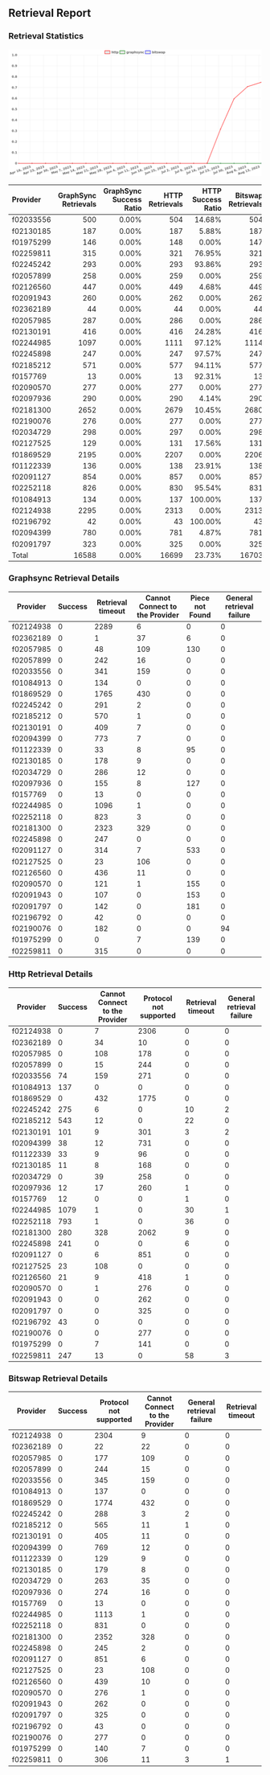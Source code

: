 ## Retrieval Report
### Retrieval Statistics
<img src="https://raw.githubusercontent.com/data-preservation-programs/filplus-checker-assets/main/filecoin-project/filecoin-plus-large-datasets/issues/952/1692450995625.png"/>

| Provider  | GraphSync Retrievals | GraphSync Success Ratio | HTTP Retrievals | HTTP Success Ratio | Bitswap Retrievals | Bitswap Success Ratio |
| :-------- | -------------------: | ----------------------: | --------------: | -----------------: | -----------------: | --------------------: |
| f02033556 |                  500 |                   0.00% |             504 |             14.68% |                504 |                 0.00% |
| f02130185 |                  187 |                   0.00% |             187 |              5.88% |                187 |                 0.00% |
| f01975299 |                  146 |                   0.00% |             148 |              0.00% |                147 |                 0.00% |
| f02259811 |                  315 |                   0.00% |             321 |             76.95% |                321 |                 0.00% |
| f02245242 |                  293 |                   0.00% |             293 |             93.86% |                293 |                 0.00% |
| f02057899 |                  258 |                   0.00% |             259 |              0.00% |                259 |                 0.00% |
| f02126560 |                  447 |                   0.00% |             449 |              4.68% |                449 |                 0.00% |
| f02091943 |                  260 |                   0.00% |             262 |              0.00% |                262 |                 0.00% |
| f02362189 |                   44 |                   0.00% |              44 |              0.00% |                 44 |                 0.00% |
| f02057985 |                  287 |                   0.00% |             286 |              0.00% |                286 |                 0.00% |
| f02130191 |                  416 |                   0.00% |             416 |             24.28% |                416 |                 0.00% |
| f02244985 |                 1097 |                   0.00% |            1111 |             97.12% |               1114 |                 0.00% |
| f02245898 |                  247 |                   0.00% |             247 |             97.57% |                247 |                 0.00% |
| f02185212 |                  571 |                   0.00% |             577 |             94.11% |                577 |                 0.00% |
| f0157769  |                   13 |                   0.00% |              13 |             92.31% |                 13 |                 0.00% |
| f02090570 |                  277 |                   0.00% |             277 |              0.00% |                277 |                 0.00% |
| f02097936 |                  290 |                   0.00% |             290 |              4.14% |                290 |                 0.00% |
| f02181300 |                 2652 |                   0.00% |            2679 |             10.45% |               2680 |                 0.00% |
| f02190076 |                  276 |                   0.00% |             277 |              0.00% |                277 |                 0.00% |
| f02034729 |                  298 |                   0.00% |             297 |              0.00% |                298 |                 0.00% |
| f02127525 |                  129 |                   0.00% |             131 |             17.56% |                131 |                 0.00% |
| f01869529 |                 2195 |                   0.00% |            2207 |              0.00% |               2206 |                 0.00% |
| f01122339 |                  136 |                   0.00% |             138 |             23.91% |                138 |                 0.00% |
| f02091127 |                  854 |                   0.00% |             857 |              0.00% |                857 |                 0.00% |
| f02252118 |                  826 |                   0.00% |             830 |             95.54% |                831 |                 0.00% |
| f01084913 |                  134 |                   0.00% |             137 |            100.00% |                137 |                 0.00% |
| f02124938 |                 2295 |                   0.00% |            2313 |              0.00% |               2313 |                 0.00% |
| f02196792 |                   42 |                   0.00% |              43 |            100.00% |                 43 |                 0.00% |
| f02094399 |                  780 |                   0.00% |             781 |              4.87% |                781 |                 0.00% |
| f02091797 |                  323 |                   0.00% |             325 |              0.00% |                325 |                 0.00% |
| Total     |                16588 |                   0.00% |           16699 |             23.73% |              16703 |                 0.00% |

### Graphsync Retrieval Details
| Provider  | Success | Retrieval timeout | Cannot Connect to the Provider | Piece not Found | General retrieval failure |
| --------- | ------- | ----------------- | ------------------------------ | --------------- | ------------------------- |
| f02124938 | 0       | 2289              | 6                              | 0               | 0                         |
| f02362189 | 0       | 1                 | 37                             | 6               | 0                         |
| f02057985 | 0       | 48                | 109                            | 130             | 0                         |
| f02057899 | 0       | 242               | 16                             | 0               | 0                         |
| f02033556 | 0       | 341               | 159                            | 0               | 0                         |
| f01084913 | 0       | 134               | 0                              | 0               | 0                         |
| f01869529 | 0       | 1765              | 430                            | 0               | 0                         |
| f02245242 | 0       | 291               | 2                              | 0               | 0                         |
| f02185212 | 0       | 570               | 1                              | 0               | 0                         |
| f02130191 | 0       | 409               | 7                              | 0               | 0                         |
| f02094399 | 0       | 773               | 7                              | 0               | 0                         |
| f01122339 | 0       | 33                | 8                              | 95              | 0                         |
| f02130185 | 0       | 178               | 9                              | 0               | 0                         |
| f02034729 | 0       | 286               | 12                             | 0               | 0                         |
| f02097936 | 0       | 155               | 8                              | 127             | 0                         |
| f0157769  | 0       | 13                | 0                              | 0               | 0                         |
| f02244985 | 0       | 1096              | 1                              | 0               | 0                         |
| f02252118 | 0       | 823               | 3                              | 0               | 0                         |
| f02181300 | 0       | 2323              | 329                            | 0               | 0                         |
| f02245898 | 0       | 247               | 0                              | 0               | 0                         |
| f02091127 | 0       | 314               | 7                              | 533             | 0                         |
| f02127525 | 0       | 23                | 106                            | 0               | 0                         |
| f02126560 | 0       | 436               | 11                             | 0               | 0                         |
| f02090570 | 0       | 121               | 1                              | 155             | 0                         |
| f02091943 | 0       | 107               | 0                              | 153             | 0                         |
| f02091797 | 0       | 142               | 0                              | 181             | 0                         |
| f02196792 | 0       | 42                | 0                              | 0               | 0                         |
| f02190076 | 0       | 182               | 0                              | 0               | 94                        |
| f01975299 | 0       | 0                 | 7                              | 139             | 0                         |
| f02259811 | 0       | 315               | 0                              | 0               | 0                         |

### Http Retrieval Details
| Provider  | Success | Cannot Connect to the Provider | Protocol not supported | Retrieval timeout | General retrieval failure |
| --------- | ------- | ------------------------------ | ---------------------- | ----------------- | ------------------------- |
| f02124938 | 0       | 7                              | 2306                   | 0                 | 0                         |
| f02362189 | 0       | 34                             | 10                     | 0                 | 0                         |
| f02057985 | 0       | 108                            | 178                    | 0                 | 0                         |
| f02057899 | 0       | 15                             | 244                    | 0                 | 0                         |
| f02033556 | 74      | 159                            | 271                    | 0                 | 0                         |
| f01084913 | 137     | 0                              | 0                      | 0                 | 0                         |
| f01869529 | 0       | 432                            | 1775                   | 0                 | 0                         |
| f02245242 | 275     | 6                              | 0                      | 10                | 2                         |
| f02185212 | 543     | 12                             | 0                      | 22                | 0                         |
| f02130191 | 101     | 9                              | 301                    | 3                 | 2                         |
| f02094399 | 38      | 12                             | 731                    | 0                 | 0                         |
| f01122339 | 33      | 9                              | 96                     | 0                 | 0                         |
| f02130185 | 11      | 8                              | 168                    | 0                 | 0                         |
| f02034729 | 0       | 39                             | 258                    | 0                 | 0                         |
| f02097936 | 12      | 17                             | 260                    | 1                 | 0                         |
| f0157769  | 12      | 0                              | 0                      | 1                 | 0                         |
| f02244985 | 1079    | 1                              | 0                      | 30                | 1                         |
| f02252118 | 793     | 1                              | 0                      | 36                | 0                         |
| f02181300 | 280     | 328                            | 2062                   | 9                 | 0                         |
| f02245898 | 241     | 0                              | 0                      | 6                 | 0                         |
| f02091127 | 0       | 6                              | 851                    | 0                 | 0                         |
| f02127525 | 23      | 108                            | 0                      | 0                 | 0                         |
| f02126560 | 21      | 9                              | 418                    | 1                 | 0                         |
| f02090570 | 0       | 1                              | 276                    | 0                 | 0                         |
| f02091943 | 0       | 0                              | 262                    | 0                 | 0                         |
| f02091797 | 0       | 0                              | 325                    | 0                 | 0                         |
| f02196792 | 43      | 0                              | 0                      | 0                 | 0                         |
| f02190076 | 0       | 0                              | 277                    | 0                 | 0                         |
| f01975299 | 0       | 7                              | 141                    | 0                 | 0                         |
| f02259811 | 247     | 13                             | 0                      | 58                | 3                         |

### Bitswap Retrieval Details
| Provider  | Success | Protocol not supported | Cannot Connect to the Provider | General retrieval failure | Retrieval timeout |
| --------- | ------- | ---------------------- | ------------------------------ | ------------------------- | ----------------- |
| f02124938 | 0       | 2304                   | 9                              | 0                         | 0                 |
| f02362189 | 0       | 22                     | 22                             | 0                         | 0                 |
| f02057985 | 0       | 177                    | 109                            | 0                         | 0                 |
| f02057899 | 0       | 244                    | 15                             | 0                         | 0                 |
| f02033556 | 0       | 345                    | 159                            | 0                         | 0                 |
| f01084913 | 0       | 137                    | 0                              | 0                         | 0                 |
| f01869529 | 0       | 1774                   | 432                            | 0                         | 0                 |
| f02245242 | 0       | 288                    | 3                              | 2                         | 0                 |
| f02185212 | 0       | 565                    | 11                             | 1                         | 0                 |
| f02130191 | 0       | 405                    | 11                             | 0                         | 0                 |
| f02094399 | 0       | 769                    | 12                             | 0                         | 0                 |
| f01122339 | 0       | 129                    | 9                              | 0                         | 0                 |
| f02130185 | 0       | 179                    | 8                              | 0                         | 0                 |
| f02034729 | 0       | 263                    | 35                             | 0                         | 0                 |
| f02097936 | 0       | 274                    | 16                             | 0                         | 0                 |
| f0157769  | 0       | 13                     | 0                              | 0                         | 0                 |
| f02244985 | 0       | 1113                   | 1                              | 0                         | 0                 |
| f02252118 | 0       | 831                    | 0                              | 0                         | 0                 |
| f02181300 | 0       | 2352                   | 328                            | 0                         | 0                 |
| f02245898 | 0       | 245                    | 2                              | 0                         | 0                 |
| f02091127 | 0       | 851                    | 6                              | 0                         | 0                 |
| f02127525 | 0       | 23                     | 108                            | 0                         | 0                 |
| f02126560 | 0       | 439                    | 10                             | 0                         | 0                 |
| f02090570 | 0       | 276                    | 1                              | 0                         | 0                 |
| f02091943 | 0       | 262                    | 0                              | 0                         | 0                 |
| f02091797 | 0       | 325                    | 0                              | 0                         | 0                 |
| f02196792 | 0       | 43                     | 0                              | 0                         | 0                 |
| f02190076 | 0       | 277                    | 0                              | 0                         | 0                 |
| f01975299 | 0       | 140                    | 7                              | 0                         | 0                 |
| f02259811 | 0       | 306                    | 11                             | 3                         | 1                 |
